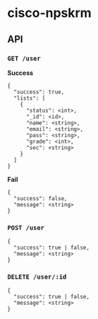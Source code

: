# cisco-npskrm
## API
### ```GET /user```

**Success**
```
{
  "success": true,
  "lists": [
    {
      "status": <int>,
      "_id": <id>,
      "name": <string>,
      "email": <string>,
      "pass": <string>,
      "grade": <int>,
      "sec": <string>
    }
  ]
}
```
**Fail**
```
{
  "success": false,
  "message": <string>
}
```
### ```POST /user```
```
{
  "success": true | false,
  "message": <string>
}
```
### ```DELETE /user/:id```
```
{
  "success": true | false,
  "message": <string>
}
```
